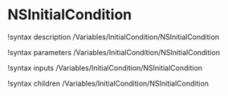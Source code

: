 <!-- MOOSE Documentation Stub: Remove this when content is added. -->

# NSInitialCondition
!syntax description /Variables/InitialCondition/NSInitialCondition

!syntax parameters /Variables/InitialCondition/NSInitialCondition

!syntax inputs /Variables/InitialCondition/NSInitialCondition

!syntax children /Variables/InitialCondition/NSInitialCondition
